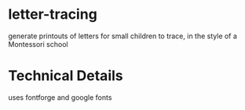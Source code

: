 # letter-tracing
generate printouts of letters for small children to trace, in the style of a Montessori school

# Technical Details

uses fontforge and google fonts